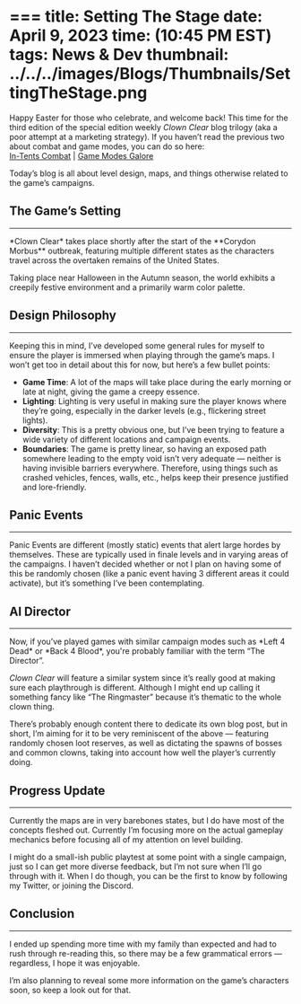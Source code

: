 ===
title: Setting The Stage
date: April 9, 2023
time: (10:45 PM EST)
tags: News & Dev
thumbnail: ../../../images/Blogs/Thumbnails/SettingTheStage.png
===

Happy Easter for those who celebrate, and welcome back! This time for the third edition of the special edition weekly *Clown Clear* blog trilogy (aka a poor attempt at a marketing strategy). If you haven’t read the previous two about combat and game modes, you can do so here:  
[In-Tents Combat](https://www.fawasinteractive.com/news/2023/03/in-tents-combat ) | [Game Modes Galore](https://www.fawasinteractive.com/news/2023/04/game-modes-galore )

Today’s blog is all about level design, maps, and things otherwise related to the game’s campaigns.

<h2 class="blog-subpage-header">The Game’s Setting</h2>
<hr>
*Clown Clear* takes place shortly after the start of the **Corydon Morbus** outbreak, featuring multiple different states as the characters travel across the overtaken remains of the United States.

Taking place near Halloween in the Autumn season, the world exhibits a creepily festive environment and a primarily warm color palette.

<h2 class="blog-subpage-header">Design Philosophy</h2>
<hr>
Keeping this in mind, I’ve developed some general rules for myself to ensure the player is immersed when playing through the game’s maps. I won’t get too in detail about this for now, but here’s a few bullet points:

- **Game Time**: A lot of the maps will take place during the early morning or late at night, giving the game a creepy essence.
- **Lighting**: Lighting is very useful in making sure the player knows where they’re going, especially in the darker levels (e.g., flickering street lights).
- **Diversity**: This is a pretty obvious one, but I’ve been trying to feature a wide variety of different locations and campaign events.
- **Boundaries**: The game is pretty linear, so having an exposed path somewhere leading to the empty void isn’t very adequate — neither is having invisible barriers everywhere. Therefore, using things such as crashed vehicles, fences, walls, etc., helps keep their presence justified and lore-friendly.

<h2 class="blog-subpage-header">Panic Events</h2>
<hr>
Panic Events are different (mostly static) events that alert large hordes by themselves. These are typically used in finale levels and in varying areas of the campaigns. I haven’t decided whether or not I plan on having some of this be randomly chosen (like a panic event having 3 different areas it could activate), but it’s something I’ve been contemplating.

<h2 class="blog-subpage-header">AI Director</h2>
<hr>
Now, if you’ve played games with similar campaign modes such as *Left 4 Dead* or *Back 4 Blood*, you're probably familiar with the term “The Director”.

*Clown Clear* will feature a similar system since it’s really good at making sure each playthrough is different. Although I might end up calling it something fancy like “The Ringmaster” because it’s thematic to the whole clown thing.

There’s probably enough content there to dedicate its own blog post, but in short, I’m aiming for it to be very reminiscent of the above — featuring randomly chosen loot reserves, as well as dictating the spawns of bosses and common clowns, taking into account how well the player’s currently doing.

<h2 class="blog-subpage-header">Progress Update</h2>
<hr>
Currently the maps are in very barebones states, but I do have most of the concepts fleshed out. Currently I’m focusing more on the actual gameplay mechanics before focusing all of my attention on level building.

I might do a small-ish public playtest at some point with a single campaign, just so I can get more diverse feedback, but I’m not sure when I’ll go through with it. When I do though, you can be the first to know by following my Twitter, or joining the Discord.

<h2 class="blog-subpage-header">Conclusion</h2>
<hr>
I ended up spending more time with my family than expected and had to rush through re-reading this, so there may be a few grammatical errors — regardless, I hope it was enjoyable.

I’m also planning to reveal some more information on the game’s characters soon, so keep a look out for that.